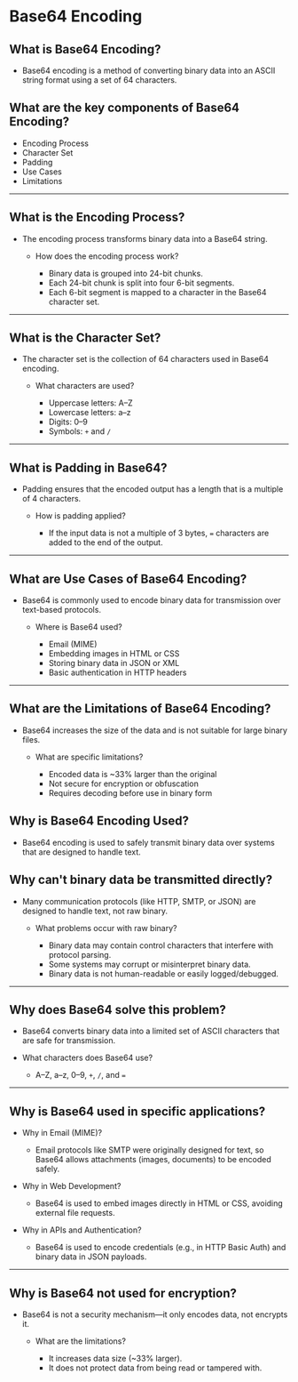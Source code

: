 # Base64 Encoding

## What is Base64 Encoding?
- Base64 encoding is a method of converting binary data into an ASCII string format using a set of 64 characters.

## What are the key components of Base64 Encoding?

- Encoding Process
- Character Set
- Padding
- Use Cases
- Limitations

---

## What is the Encoding Process?

- The encoding process transforms binary data into a Base64 string.

  - How does the encoding process work?
    
    - Binary data is grouped into 24-bit chunks.
    - Each 24-bit chunk is split into four 6-bit segments.
    - Each 6-bit segment is mapped to a character in the Base64 character set.

---

## What is the Character Set?

- The character set is the collection of 64 characters used in Base64 encoding.
  
  - What characters are used?
    
    - Uppercase letters: A–Z
    - Lowercase letters: a–z
    - Digits: 0–9
    - Symbols: `+` and `/`

---

## What is Padding in Base64?

- Padding ensures that the encoded output has a length that is a multiple of 4 characters.

  - How is padding applied?
  
    - If the input data is not a multiple of 3 bytes, `=` characters are added to the end of the output.

---

## What are Use Cases of Base64 Encoding?

- Base64 is commonly used to encode binary data for transmission over text-based protocols.

  - Where is Base64 used?
  
    - Email (MIME)
    - Embedding images in HTML or CSS
    - Storing binary data in JSON or XML
    - Basic authentication in HTTP headers

---

## What are the Limitations of Base64 Encoding?

- Base64 increases the size of the data and is not suitable for large binary files.

  - What are specific limitations?
    
    - Encoded data is ~33% larger than the original
    - Not secure for encryption or obfuscation
    - Requires decoding before use in binary form
 
## Why is Base64 Encoding Used?

- Base64 encoding is used to safely transmit binary data over systems that are designed to handle text.

## Why can't binary data be transmitted directly?

- Many communication protocols (like HTTP, SMTP, or JSON) are designed to handle text, not raw binary.

  - What problems occur with raw binary?
    
    - Binary data may contain control characters that interfere with protocol parsing.
    - Some systems may corrupt or misinterpret binary data.
    - Binary data is not human-readable or easily logged/debugged.

---

## Why does Base64 solve this problem?

- Base64 converts binary data into a limited set of ASCII characters that are safe for transmission.
  
 - What characters does Base64 use?
  
    - A–Z, a–z, 0–9, `+`, `/`, and `=`

---

## Why is Base64 used in specific applications?

  - Why in Email (MIME)?
  
    - Email protocols like SMTP were originally designed for text, so Base64 allows attachments (images, documents) to be encoded safely.

  - Why in Web Development?
  
    - Base64 is used to embed images directly in HTML or CSS, avoiding external file requests.
  
  - Why in APIs and Authentication?
  
    - Base64 is used to encode credentials (e.g., in HTTP Basic Auth) and binary data in JSON payloads.

---

## Why is Base64 not used for encryption?

- Base64 is not a security mechanism—it only encodes data, not encrypts it.

  - What are the limitations?
  
    - It increases data size (~33% larger).
    - It does not protect data from being read or tampered with.

